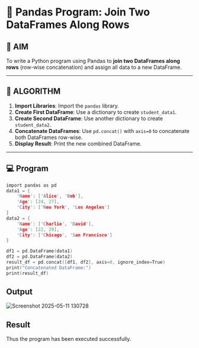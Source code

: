 # 🧪 Pandas Program: Join Two DataFrames Along Rows

## 🎯 AIM

To write a Python program using Pandas to **join two DataFrames along rows** (row-wise concatenation) and assign all data to a new DataFrame.

---

## 🧠 ALGORITHM

1. **Import Libraries**: Import the `pandas` library.
2. **Create First DataFrame**: Use a dictionary to create `student_data1`.
3. **Create Second DataFrame**: Use another dictionary to create `student_data2`.
4. **Concatenate DataFrames**: Use `pd.concat()` with `axis=0` to concatenate both DataFrames row-wise.
5. **Display Result**: Print the new combined DataFrame.

---

## 💻 Program
~~~c
import pandas as pd
data1 = {
    'Name': ['Alice', 'Bob'],
    'Age': [24, 27],
    'City': ['New York', 'Los Angeles']
}
data2 = {
    'Name': ['Charlie', 'David'],
    'Age': [22, 29],
    'City': ['Chicago', 'San Francisco']
}

df1 = pd.DataFrame(data1)
df2 = pd.DataFrame(data2)
result_df = pd.concat([df1, df2], axis=0, ignore_index=True)
print("Concatenated DataFrame:")
print(result_df)
~~~
## Output
![Screenshot 2025-05-11 130728](https://github.com/user-attachments/assets/f4ddbe3c-7a44-47c9-b291-a96acf695bf0)


## Result
Thus the program has been executed successfully.
